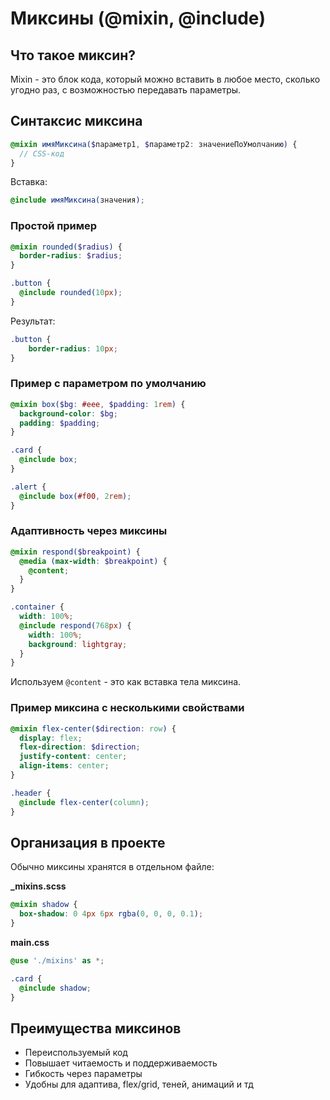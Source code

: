# Миксины (@mixin, @include)

## Что такое миксин?

Mixin - это блок кода, который можно вставить в любое место, сколько угодно раз, с возможностью передавать параметры.

## Синтаксис миксина

```scss
@mixin имяМиксина($параметр1, $параметр2: значениеПоУмолчанию) {
  // CSS-код
}
```

Вставка:

```scss
@include имяМиксина(значения);
```

### Простой пример

```scss
@mixin rounded($radius) {
  border-radius: $radius;
}

.button {
  @include rounded(10px);
}
```

Результат:

```css
.button {
    border-radius: 10px;
}
```

### Пример с параметром по умолчанию

```scss
@mixin box($bg: #eee, $padding: 1rem) {
  background-color: $bg;
  padding: $padding;
}

.card {
  @include box;
}

.alert {
  @include box(#f00, 2rem);
}
```

### Адаптивность через миксины

```scss
@mixin respond($breakpoint) {
  @media (max-width: $breakpoint) {
    @content;
  }
}

.container {
  width: 100%;
  @include respond(768px) {
    width: 100%;
    background: lightgray;
  }
}
```

Используем `@content` - это как вставка тела миксина.

### Пример миксина с несколькими свойствами

```scss
@mixin flex-center($direction: row) {
  display: flex;
  flex-direction: $direction;
  justify-content: center;
  align-items: center;
}

.header {
  @include flex-center(column);
}
```

## Организация в проекте

Обычно миксины хранятся в отдельном файле:

**_mixins.scss**

```scss
@mixin shadow {
  box-shadow: 0 4px 6px rgba(0, 0, 0, 0.1);
}
```

**main.css**

```scss
@use './mixins' as *;

.card {
  @include shadow;
}
```

## Преимущества миксинов

* Переиспользуемый код
* Повышает читаемость и поддерживаемость
* Гибкость через параметры
* Удобны для адаптива, flex/grid, теней, анимаций и тд
